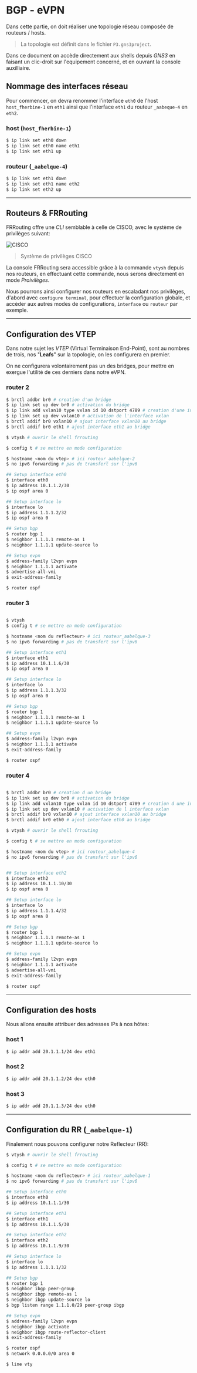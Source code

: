 # BGP - eVPN

Dans cette partie, on doit réaliser une topologie réseau composée de routeurs / hosts.
> La topologie est définit dans le fichier `P3.gns3project`.

Dans ce document on accède directement aux shells depuis _GNS3_ en faisant un clic-droit sur l'equipement concerné, et en ouvrant la console auxilliaire.

## Nommage des interfaces réseau

Pour commencer, on devra renommer l'interface `eth0` de l'host `host_fherbine-1` en `eth1` ainsi que l'interface `eth1` du routeur `_aabeque-4` en `eth2`.

### host (`host_fherbine-1`)

```sh
$ ip link set eth0 down
$ ip link set eth0 name eth1
$ ip link set eth1 up
```

### routeur (`_aabelque-4`)

```sh
$ ip link set eth1 down
$ ip link set eth1 name eth2
$ ip link set eth2 up
```

---
## Routeurs & FRRouting

FRRouting offre une _CLI_ semblable à celle de CISCO, avec le système de privilèges suivant:

![CISCO](./.data/images/perm.PNG)
> Système de privilèges CISCO

La console FRRouting sera accessible grâce à la commande `vtysh` depuis nos routeurs, en effectuant cette commande, nous serons directement en mode _Proivilèges_.

Nous pourrons ainsi configurer nos routeurs en escaladant nos privilèges, d'abord avec `configure terminal`, pour effectuer la configuration globale, et accèder aux autres modes de configurations, `interface` ou `routeur` par exemple.

---

## Configuration des VTEP

Dans notre sujet les _VTEP_ (Virtual Terminaison End-Point), sont au nombres de trois, nos "**Leafs**" sur la topologie, on les configurera en premier.

On ne configurera volontairement pas un des bridges, pour mettre en exergue l'utilité de ces derniers dans notre eVPN.

### router 2

```sh
$ brctl addbr br0 # creation d'un bridge
$ ip link set up dev br0 # activation du bridge
$ ip link add vxlan10 type vxlan id 10 dstport 4789 # creation d'une interface vxlan
$ ip link set up dev vxlan10 # activation de l'interface vxlan
$ brctl addif br0 vxlan10 # ajout interface vxlan10 au bridge
$ brctl addif br0 eth1 # ajout interface eth1 au bridge

$ vtysh # ouvrir le shell frrouting

$ config t # se mettre en mode configuration

$ hostname <nom du vtep> # ici routeur_aabelque-2
$ no ipv6 forwarding # pas de transfert sur l'ipv6

## Setup interface eth0
$ interface eth0
$ ip address 10.1.1.2/30
$ ip ospf area 0

## Setup interface lo
$ interface lo
$ ip address 1.1.1.2/32
$ ip ospf area 0

## Setup bgp
$ router bgp 1
$ neighbor 1.1.1.1 remote-as 1
$ neighbor 1.1.1.1 update-source lo

## Setup evpn
$ address-family l2vpn evpn
$ neighbor 1.1.1.1 activate
$ advertise-all-vni
$ exit-address-family

$ router ospf

```

### router 3

```sh

$ vtysh
$ config t # se mettre en mode configuration

$ hostname <nom du reflecteur> # ici routeur_aabelque-3
$ no ipv6 forwarding # pas de transfert sur l'ipv6

## Setup interface eth1
$ interface eth1
$ ip address 10.1.1.6/30
$ ip ospf area 0

## Setup interface lo
$ interface lo
$ ip address 1.1.1.3/32
$ ip ospf area 0

## Setup bgp
$ router bgp 1
$ neighbor 1.1.1.1 remote-as 1
$ neighbor 1.1.1.1 update-source lo

## Setup evpn
$ address-family l2vpn evpn
$ neighbor 1.1.1.1 activate
$ exit-address-family

$ router ospf

```

### router 4

```sh

$ brctl addbr br0 # creation d un bridge
$ ip link set up dev br0 # activation du bridge
$ ip link add vxlan10 type vxlan id 10 dstport 4789 # creation d une interface vxlan
$ ip link set up dev vxlan10 # activation de l interface vxlan
$ brctl addif br0 vxlan10 # ajout interface vxlan10 au bridge
$ brctl addif br0 eth0 # ajout interface eth0 au bridge

$ vtysh # ouvrir le shell frrouting

$ config t # se mettre en mode configuration

$ hostname <nom du vtep> # ici routeur_aabelque-4
$ no ipv6 forwarding # pas de transfert sur l'ipv6


## Setup interface eth2
$ interface eth2
$ ip address 10.1.1.10/30
$ ip ospf area 0

## Setup interface lo
$ interface lo
$ ip address 1.1.1.4/32
$ ip ospf area 0

## Setup bgp
$ router bgp 1
$ neighbor 1.1.1.1 remote-as 1
$ neighbor 1.1.1.1 update-source lo

## Setup evpn
$ address-family l2vpn evpn
$ neighbor 1.1.1.1 activate
$ advertise-all-vni
$ exit-address-family

$ router ospf

```



---

## Configuration des hosts

Nous allons ensuite attribuer des adresses IPs à nos hôtes:
### host 1

```sh
$ ip addr add 20.1.1.1/24 dev eth1
```
### host 2

```sh
$ ip addr add 20.1.1.2/24 dev eth0
```
### host 3

```sh
$ ip addr add 20.1.1.3/24 dev eth0
```

---

## Configuration du RR (`_aabelque-1`)

Finalement nous pouvons configurer notre Reflecteur (RR):

```sh
$ vtysh # ouvrir le shell frrouting

$ config t # se mettre en mode configuration

$ hostname <nom du reflecteur> # ici routeur_aabelque-1
$ no ipv6 forwarding # pas de transfert sur l'ipv6

## Setup interface eth0
$ interface eth0
$ ip address 10.1.1.1/30

## Setup interface eth1
$ interface eth1
$ ip address 10.1.1.5/30

## Setup interface eth2
$ interface eth2
$ ip address 10.1.1.9/30

## Setup interface lo
$ interface lo
$ ip address 1.1.1.1/32

## Setup bgp
$ router bgp 1
$ neighbor ibgp peer-group
$ neighbor ibgp remote-as 1
$ neighbor ibgp update-source lo
$ bgp listen range 1.1.1.0/29 peer-group ibgp

## Setup evpn
$ address-family l2vpn evpn
$ neighbor ibgp activate
$ neighbor ibgp route-reflector-client
$ exit-address-family

$ router ospf
$ network 0.0.0.0/0 area 0

$ line vty
```